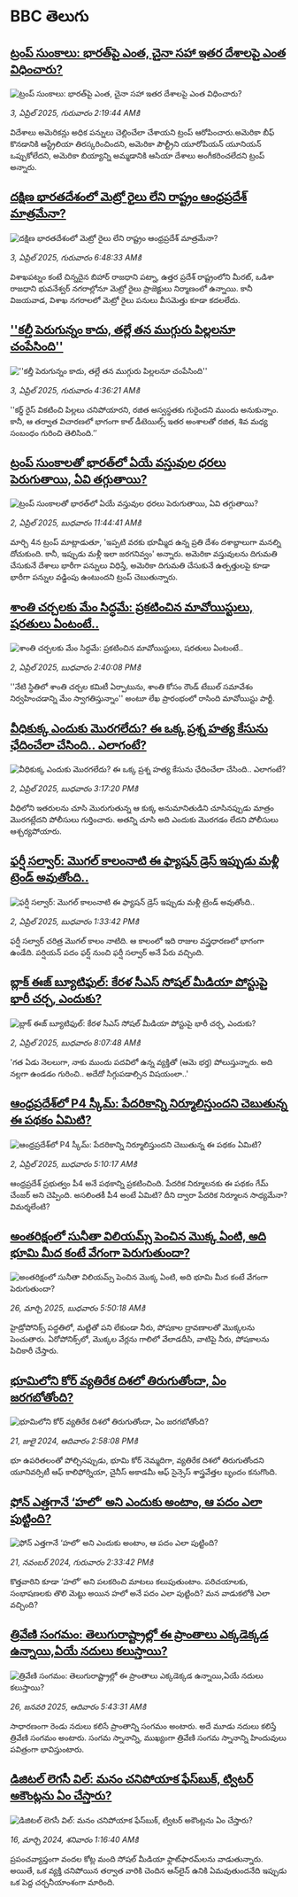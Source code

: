 # BBC తెలుగు## [ట్రంప్ సుంకాలు: భారత్‌పై ఎంత, చైనా సహా ఇతర దేశాలపై ఎంత విధించారు? ](https://www.bbc.com/telugu/articles/c9w8rvyqykzo?at_campaign=githubrss)![ట్రంప్ సుంకాలు: భారత్‌పై ఎంత, చైనా సహా ఇతర దేశాలపై ఎంత విధించారు? ](https://ichef.bbci.co.uk/ace/standard/240/cpsprodpb/7745/live/594d85a0-1031-11f0-9c4d-47ad75429053.jpg)_3, ఏప్రిల్ 2025, గురువారం 2:19:44 AMకి_విదేశాలు అమెరికన్లు అధిక పన్నులు చెల్లించేలా చేశాయని ట్రంప్ ఆరోపించారు.అమెరికా బీఫ్ కొనడానికి ఆస్ట్రేలియా తిరస్కరించిందని, అమెరికా పౌల్ట్రీని యూరోపియన్ యూనియన్ ఒప్పుకోలేదని, అమెరికా బియ్యాన్ని అమ్మడానికి ఆసియా దేశాలు అంగీకరించలేదని ట్రంప్ అన్నారు.## [దక్షిణ భారతదేశంలో మెట్రో రైలు లేని రాష్ట్రం ఆంధ్రప్రదేశ్ మాత్రమేనా?](https://www.bbc.com/telugu/articles/cly20nydxpwo?at_campaign=githubrss)![దక్షిణ భారతదేశంలో మెట్రో రైలు లేని రాష్ట్రం ఆంధ్రప్రదేశ్ మాత్రమేనా?](https://ichef.bbci.co.uk/ace/standard/240/cpsprodpb/51f2/live/88e905d0-1056-11f0-83e0-7f1080be50ed.jpg)_3, ఏప్రిల్ 2025, గురువారం 6:48:33 AMకి_విశాఖపట్నం కంటే చిన్నదైన బిహార్ రాజధాని పట్నా, ఉత్తర ప్రదేశ్ రాష్ట్రంలోని మీరట్, ఒడిశా రాజధాని భువనేశ్వర్ నగరాల్లోనూ మెట్రో రైలు ప్రాజెక్టులు నిర్మాణంలో ఉన్నాయి. కానీ విజయవాడ, విశాఖ నగరాలలో మెట్రో రైలు పనులు వీసమెత్తు కూడా కదలలేదు.## [''కల్తీ పెరుగున్నం కాదు, తల్లే తన ముగ్గురు పిల్లలనూ చంపేసింది''](https://www.bbc.com/telugu/articles/cp3151g9356o?at_campaign=githubrss)![''కల్తీ పెరుగున్నం కాదు, తల్లే తన ముగ్గురు పిల్లలనూ చంపేసింది''](https://ichef.bbci.co.uk/ace/standard/240/cpsprodpb/37cc/live/085a88c0-0fdf-11f0-8db5-3f4abea6b85e.jpg)_3, ఏప్రిల్ 2025, గురువారం 4:36:21 AMకి_''కర్డ్ రైస్ వికటించి పిల్లలు చనిపోయారని, రజిత అస్వస్థతకు గురైందని ముందు అనుకున్నాం. కానీ, ఆ తర్వాత విచారణలో భాగంగా కాల్ డీటెయిల్స్ ఇతర అంశాలతో రజిత, శివ మధ్య సంబంధం గురించి తెలిసింది.’’## [ట్రంప్ సుంకాలతో భారత్‌లో ఏయే వస్తువుల ధరలు పెరుగుతాయి, ఏవి తగ్గుతాయి? ](https://www.bbc.com/telugu/articles/ckgx0n0d8ryo?at_campaign=githubrss)![ట్రంప్ సుంకాలతో భారత్‌లో ఏయే వస్తువుల ధరలు పెరుగుతాయి, ఏవి తగ్గుతాయి? ](https://ichef.bbci.co.uk/ace/standard/240/cpsprodpb/a654/live/f2ab6300-0fde-11f0-ac9f-c37d6fd89579.jpg)_2, ఏప్రిల్ 2025, బుధవారం 11:44:41 AMకి_మార్చి 4న ట్రంప్ మాట్లాడుతూ, 'ఇప్పటి వరకు భూమ్మీద ఉన్న ప్రతి దేశం దశాబ్దాలుగా మనల్ని దోచుకుంది. కానీ, ఇప్పుడు మళ్లీ ఇలా జరగనివ్వం' అన్నారు. అమెరికా వస్తువులను దిగుమతి చేసుకునే దేశాలు భారీగా పన్నులు విధిస్తే, అమెరికా దిగుమతి చేసుకునే ఉత్పత్తులపై కూడా భారీగా పన్నుల వడ్డింపు ఉంటుందని ట్రంప్ చెబుతున్నారు.## [శాంతి చర్చలకు మేం సిద్ధమే: ప్రకటించిన మావోయిస్టులు, షరతులు ఏంటంటే..](https://www.bbc.com/telugu/articles/c9djle4gz7eo?at_campaign=githubrss)![శాంతి చర్చలకు మేం సిద్ధమే: ప్రకటించిన మావోయిస్టులు, షరతులు ఏంటంటే..](https://ichef.bbci.co.uk/ace/standard/240/cpsprodpb/f7b7/live/a5b51b20-0fcc-11f0-ba12-8d27eb561761.jpg)_2, ఏప్రిల్ 2025, బుధవారం 2:40:08 PMకి_''నేటి స్థితిలో శాంతి చర్చల కమిటీ ఏర్పాటును, శాంతి కోసం రౌండ్ టేబుల్ సమావేశం నిర్వహించడాన్ని మేం స్వాగతిస్తున్నాం'' అంటూ లేఖ ప్రారంభంలో రాసింది మావోయిస్టు పార్టీ.## [వీధికుక్క ఎందుకు మొరగలేదు? ఈ ఒక్క ప్రశ్న హత్య కేసును ఛేదించేలా చేసింది.. ఎలాగంటే?](https://www.bbc.com/telugu/articles/c8jey04zxneo?at_campaign=githubrss)![వీధికుక్క ఎందుకు మొరగలేదు? ఈ ఒక్క ప్రశ్న హత్య కేసును ఛేదించేలా చేసింది.. ఎలాగంటే?](https://ichef.bbci.co.uk/ace/standard/240/cpsprodpb/1ac4/live/28789ce0-0fd1-11f0-ac9f-c37d6fd89579.jpg)_2, ఏప్రిల్ 2025, బుధవారం 3:17:20 PMకి_వీధిలోని ఇతరులను చూసి మొరుగుతున్న ఆ కుక్క అనుమానితుడిని చూసినప్పుడు మాత్రం మొరగట్లేదని పోలీసులు గుర్తించారు. అతన్ని చూసి అది ఎందుకు మొరగడం లేదని పోలీసులు ఆశ్చర్యపోయారు.## [ఫర్షీ సల్వార్: మొగల్ కాలంనాటి ఈ ఫ్యాషన్ డ్రెస్ ఇప్పుడు మళ్లీ ట్రెండ్ అవుతోంది..](https://www.bbc.com/telugu/articles/cly209nvv1no?at_campaign=githubrss)![ఫర్షీ సల్వార్: మొగల్ కాలంనాటి ఈ ఫ్యాషన్ డ్రెస్ ఇప్పుడు మళ్లీ ట్రెండ్ అవుతోంది..](https://ichef.bbci.co.uk/ace/standard/240/cpsprodpb/0c68/live/ad823be0-0fc6-11f0-9f8d-f125b11f3e53.jpg)_2, ఏప్రిల్ 2025, బుధవారం 1:33:42 PMకి_ఫర్షీ సల్వార్ చరిత్ర మొగల్ కాలం నాటిది. ఆ కాలంలో ఇది రాజుల వస్త్రధారణలో భాగంగా ఉండేది. పర్షియన్ పదం ఫర్ష్ నుంచి ఫర్షీ సల్వార్ అనే పేరు వచ్చింది.## [బ్లాక్ ఈజ్ బ్యూటిఫుల్: కేరళ సీఎస్ సోషల్ మీడియా పోస్టుపై భారీ చర్చ, ఎందుకు? ](https://www.bbc.com/telugu/articles/c209jjgllp9o?at_campaign=githubrss)![బ్లాక్ ఈజ్ బ్యూటిఫుల్: కేరళ సీఎస్ సోషల్ మీడియా పోస్టుపై భారీ చర్చ, ఎందుకు? ](https://ichef.bbci.co.uk/ace/standard/240/cpsprodpb/5817/live/46a27f10-0e37-11f0-bfea-d170975f1d6a.jpg)_2, ఏప్రిల్ 2025, బుధవారం 8:07:48 AMకి_'గత ఏడు నెలలుగా, నాకు ముందు పదవిలో ఉన్న వ్యక్తితో (ఆమె భర్త) పోలుస్తున్నారు. అది నల్లగా ఉండడం గురించి.. అదేదో సిగ్గుపడాల్సిన విషయంలా..'## [ఆంధ్రప్రదేశ్‌లో P4 స్కీమ్: పేదరికాన్ని నిర్మూలిస్తుందని చెబుతున్న ఈ పథకం ఏమిటి? ](https://www.bbc.com/telugu/articles/cvg9l29l4ngo?at_campaign=githubrss)![ఆంధ్రప్రదేశ్‌లో P4 స్కీమ్: పేదరికాన్ని నిర్మూలిస్తుందని చెబుతున్న ఈ పథకం ఏమిటి? ](https://ichef.bbci.co.uk/ace/standard/240/cpsprodpb/86fc/live/69c5ee00-0f68-11f0-a095-b14f17af1b49.jpg)_2, ఏప్రిల్ 2025, బుధవారం 5:10:17 AMకి_ఆంధ్రప్రదేశ్‌ ప్రభుత్వం పీ4 అనే పథకాన్ని ప్రకటించింది. పేదరిక నిర్మూలనకు ఈ పథకం గేమ్ చేంజర్ అని చెప్పింది. అసలింతకీ పీ4 అంటే ఏమిటి? దీని ద్వారా పేదరిక నిర్మూలన సాధ్యమేనా? విమర్శలేంటి?## [అంతరిక్షంలో సునీతా విలియమ్స్ పెంచిన మొక్క ఏంటి, అది భూమి మీద కంటే వేగంగా పెరుగుతుందా?](https://www.bbc.com/telugu/articles/c1mn43gmj39o?at_campaign=githubrss)![అంతరిక్షంలో సునీతా విలియమ్స్ పెంచిన మొక్క ఏంటి, అది భూమి మీద కంటే వేగంగా పెరుగుతుందా?](https://ichef.bbci.co.uk/ace/standard/240/cpsprodpb/931a/live/71e4f570-0966-11f0-94d4-6f954f5dcfa3.jpg)_26, మార్చి 2025, బుధవారం 5:50:18 AMకి_హైడ్రోపోనిక్స్‌ పద్ధతిలో, మట్టితో పని లేకుండా నీరు, పోషకాల ద్రావణాలతో మొక్కలను పెంచుతారు. ఏరోపోనిక్స్‌లో, మొక్కల వేర్లను గాలిలో వేలాడదీసి, వాటిపై నీరు, పోషకాలను పిచికారీ చేస్తారు.## [భూమిలోని కోర్ వ్యతిరేక దిశలో తిరుగుతోందా, ఏం జరగబోతోంది?](https://www.bbc.com/telugu/articles/crgr7rnd7g4o?at_campaign=githubrss)![భూమిలోని కోర్ వ్యతిరేక దిశలో తిరుగుతోందా, ఏం జరగబోతోంది?](https://ichef.bbci.co.uk/ace/standard/240/cpsprodpb/cc28/live/4457bc00-3ec3-11ef-b2f4-77406157b906.jpg)_21, జులై 2024, ఆదివారం 2:58:08 PMకి_భూ ఉపరితలంతో పోల్చినప్పుడు, భూమి కోర్ నెమ్మదిగా, వ్యతిరేక దిశలో తిరుగుతోందని యూనివర్సిటీ ఆఫ్ కాలిఫోర్నియా, చైనీస్ అకాడమీ ఆఫ్ సైన్సెస్‌ శాస్త్రవేత్తల బృందం కనుగొంది.## [ఫోన్ ఎత్తగానే ‘హలో’ అని ఎందుకు అంటాం, ఆ పదం ఎలా పుట్టింది?](https://www.bbc.com/telugu/articles/cgj7x7gdjq4o?at_campaign=githubrss)![ఫోన్ ఎత్తగానే ‘హలో’ అని ఎందుకు అంటాం, ఆ పదం ఎలా పుట్టింది?](https://ichef.bbci.co.uk/ace/standard/240/cpsprodpb/0618/live/7a20ebb0-a807-11ef-b21e-5359bd56d02f.jpg)_21, నవంబర్ 2024, గురువారం 2:33:42 PMకి_కొత్తవారిని కూడా ‘హలో’ అని పలకరించి మాటలు కలుపుతుంటాం.  పరిచయాలకు, సంభాషణలకు తొలి మెట్టు అయిన హలో అనే పదం ఎలా పుట్టింది? మన వాడుకలోకి ఎలా వచ్చింది?## [త్రివేణి సంగమం: తెలుగురాష్ట్రాల్లో ఈ ప్రాంతాలు ఎక్కడెక్కడ ఉన్నాయి,ఏయే నదులు కలుస్తాయి? ](https://www.bbc.com/telugu/articles/cz7elrr17jeo?at_campaign=githubrss)![త్రివేణి సంగమం: తెలుగురాష్ట్రాల్లో ఈ ప్రాంతాలు ఎక్కడెక్కడ ఉన్నాయి,ఏయే నదులు కలుస్తాయి? ](https://ichef.bbci.co.uk/ace/standard/240/cpsprodpb/9dad/live/7f50e780-da42-11ef-a37f-eba91255dc3d.jpg)_26, జనవరి 2025, ఆదివారం 5:43:31 AMకి_సాధారణంగా రెండు నదులు కలిసే ప్రాంతాన్ని సంగమం అంటారు. అదే మూడు నదులు కలిస్తే త్రివేణి సంగమం అంటారు. సంగమ స్నానాన్ని, ముఖ్యంగా త్రివేణి సంగమ స్నానాన్ని హిందువులు పవిత్రంగా భావిస్తుంటారు.## [డిజిటల్ లెగసీ విల్: మనం చనిపోయాక ఫేస్‌బుక్, ట్విటర్‌ అకౌంట్లను ఏం చేస్తారు?](https://www.bbc.com/telugu/articles/cx0zl1qeyq2o?at_campaign=githubrss)![డిజిటల్ లెగసీ విల్: మనం చనిపోయాక ఫేస్‌బుక్, ట్విటర్‌ అకౌంట్లను ఏం చేస్తారు?](https://ichef.bbci.co.uk/ace/standard/240/cpsprodpb/bea2/live/2323ffd0-e2d4-11ee-9410-0f893255c2a0.jpg)_16, మార్చి 2024, శనివారం 1:16:40 AMకి_ప్రపంచవ్యాప్తంగా వందల కోట్ల మంది సోషల్ మీడియా ఫ్లాట్‌ఫారమ్‌లను వాడుతున్నారు. అయితే, ఒక వ్యక్తి చనిపోయిన తర్వాత వారికి చెందిన ఆన్‌లైన్ ఉనికి ఏమవుతుందనేది ఇప్పుడు ఒక పెద్ద చర్చనీయాంశంగా మారింది.